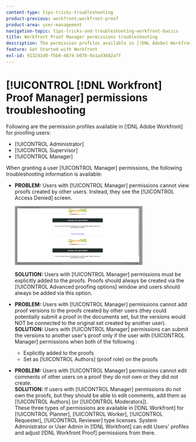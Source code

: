 ```yaml
---
content-type: tips-tricks-troubleshooting
product-previous: workfront;workfront-proof
product-area: user-management
navigation-topic: tips-tricks-and-troubleshooting-workfront-basics
title: Workfront Proof Manager permissions troubleshooting
description: The permission profiles available in [!DNL Adobe] Workfront for proofing users are Administrator, Supervisor, and Manager.
feature: Get Started with Workfront
exl-id: 913241d0-f5b0-4674-b078-9a1ad3682aff
---
```

# [!UICONTROL [!DNL Workfront] Proof Manager] permissions troubleshooting

Following are the permission profiles available in [!DNL Adobe Workfront] for proofing users:

* [!UICONTROL Administrator]
* [!UICONTROL Supervisor]
* [!UICONTROL Manager]

<!--For detailed information about these options and how to configure them, see .-->

When granting a user [!UICONTROL Manager] permissions, the following troubleshooting information is available:

* **PROBLEM:** Users with [!UICONTROL Manager] permissions cannot view proofs created by other users. Instead, they see the [!UICONTROL Access Denied] screen. 

   ![](assets/access-denied-350x161.png)

   **SOLUTION:** Users with [!UICONTROL Manager] permissions must be explicitly added to the proofs. Proofs should always be created via the [!UICONTROL Advanced proofing options] window and users should always be added via this option.

* **PROBLEM:** Users with [!UICONTROL Manager] permissions cannot add proof versions to the proofs created by other users (they could potentially submit a proof in the documents set, but the versions would NOT be connected to the original set created by another user).\
   **SOLUTION:** Users with [!UICONTROL Manager] permissions can submit the versions to another user's proof only if the user with [!UICONTROL Manager] permissions when both of the following :

   * Explicitly added to the proofs
   * Set as [!UICONTROL Authors] (proof role) on the proofs

* **PROBLEM:** Users with [!UICONTROL Manager] permissions cannot edit comments of other users on a proof they do not own or they did not create.\
   **SOLUTION:** If users with [!UICONTROL Manager] permissions do not own the proofs, but they should be able to edit comments, add them as [!UICONTROL Authors] (or [!UICONTROL Moderators]).\
   These three types of permissions are available in [!DNL Workfront] for [!UICONTROL Planner], [!UICONTROL Worker], [!UICONTROL Requester], [!UICONTROL Reviewer] type licenses. System Administrator or User Admin in [!DNL Workfront] can edit Users' profiles and adjust [!DNL Workfront Proof] permissions from there. 
